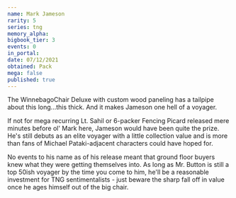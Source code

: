 ```yaml
---
name: Mark Jameson
rarity: 5
series: tng
memory_alpha:
bigbook_tier: 3
events: 0
in_portal:
date: 07/12/2021
obtained: Pack
mega: false
published: true
---
```


The WinnebagoChair Deluxe with custom wood paneling has a tailpipe about this long...this thick. And it makes Jameson one hell of a voyager.

If not for mega recurring Lt. Sahil or 6-packer Fencing Picard released mere minutes before ol' Mark here, Jameson would have been quite the prize. He's still debuts as an elite voyager with a little collection value and is more than fans of Michael Pataki-adjacent characters could have hoped for.

No events to his name as of his release meant that ground floor buyers knew what they were getting themselves into. As long as Mr. Button is still a top 50ish voyager by the time you come to him, he'll be a reasonable investment for TNG sentimentalists - just beware the sharp fall off in value once he ages himself out of the big chair.
